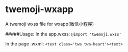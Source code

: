 # twemoji-wxapp
A twemoji wxss file for wxapp(微信小程序)

#####Usage:
In the app.wxss:
`@import 'twemoji.wxss'`

In the page .wxml:
`<text class='twa twa-heart'><text>`